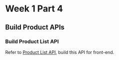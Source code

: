 # Week 1 Part 4

## Build Product APIs

### Build Product List API

Refer to [Product List API](https://github.com/AppWorks-School/API-Doc/tree/master/Stylish#product-list-api), build this API for front-end.
